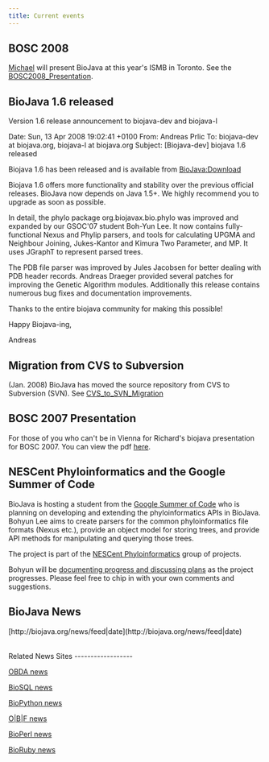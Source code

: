 ```yaml
---
title: Current events
---
```


BOSC 2008
---------

[Michael](User:Heuermh "wikilink") will present BioJava at this year's
ISMB in Toronto. See the
[BOSC2008\_Presentation](BOSC2008_Presentation "wikilink").

BioJava 1.6 released
--------------------

Version 1.6 release announcement to biojava-dev and biojava-l

Date: Sun, 13 Apr 2008 19:02:41 +0100 From: Andreas Prlic To:
biojava-dev at biojava.org, biojava-l at biojava.org Subject:
[Biojava-dev] biojava 1.6 released

Biojava 1.6 has been released and is available from <BioJava:Download>

Biojava 1.6 offers more functionality and stability over the previous
official releases. BioJava now depends on Java 1.5+. We highly recommend
you to upgrade as soon as possible.

In detail, the phylo package org.biojavax.bio.phylo was improved and
expanded by our GSOC'07 student Boh-Yun Lee. It now contains fully-
functional Nexus and Phylip parsers, and tools for calculating UPGMA and
Neighbour Joining, Jukes-Kantor and Kimura Two Parameter, and MP. It
uses JGraphT to represent parsed trees.

The PDB file parser was improved by Jules Jacobsen for better dealing
with PDB header records. Andreas Draeger provided several patches for
improving the Genetic Algorithm modules. Additionally this release
contains numerous bug fixes and documentation improvements.

Thanks to the entire biojava community for making this possible!

Happy Biojava-ing,

Andreas

Migration from CVS to Subversion
--------------------------------

(Jan. 2008) BioJava has moved the source repository from CVS to
Subversion (SVN). See
[CVS\_to\_SVN\_Migration](CVS_to_SVN_Migration "wikilink")

BOSC 2007 Presentation
----------------------

For those of you who can't be in Vienna for Richard's biojava
presentation for BOSC 2007. You can view the pdf
[here](http://www.biojava.org/download/files/bosc2007.pdf).

NESCent Phyloinformatics and the Google Summer of Code
------------------------------------------------------

BioJava is hosting a student from the [Google Summer of
Code](http://code.google.com/soc) who is planning on developing and
extending the phyloinformatics APIs in BioJava. Bohyun Lee aims to
create parsers for the common phyloinformatics file formats (Nexus
etc.), provide an object model for storing trees, and provide API
methods for manipulating and querying those trees.

The project is part of the [NESCent
Phyloinformatics](http://phylosoc.nescent.org/) group of projects.

Bohyun will be [documenting progress and discussing
plans](Project:PhyloSOC07 "wikilink") as the project progresses. Please
feel free to chip in with your own comments and suggestions.

BioJava News
------------

<table>
<rss>[http://biojava.org/news/feed|date](http://biojava.org/news/feed|date)</rss>

</table>
Related News Sites
------------------

[OBDA news](http://obda.open-bio.org/news)

[BioSQL news](http://biosql.org/news/)

[BioPython news](http://biopython.open-bio.org/news)

[O|B|F news](http://news.open-bio.org/)

[BioPerl news](http://bioperl.org/news/)

[BioRuby news](http://bioruby.org/news/)
